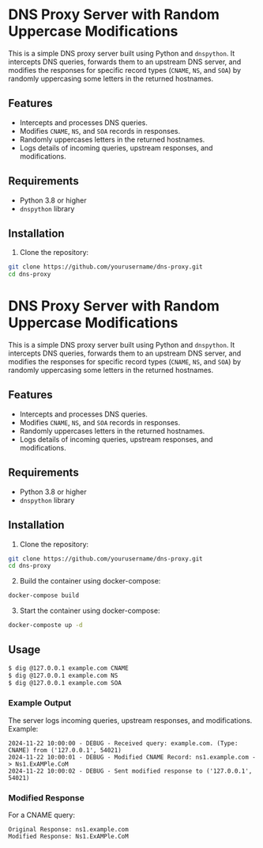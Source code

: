 # DNS Proxy Server with Random Uppercase Modifications

This is a simple DNS proxy server built using Python and `dnspython`. It intercepts DNS queries, forwards them to an upstream DNS server, and modifies the responses for specific record types (`CNAME`, `NS`, and `SOA`) by randomly uppercasing some letters in the returned hostnames.

## Features

- Intercepts and processes DNS queries.
- Modifies `CNAME`, `NS`, and `SOA` records in responses.
- Randomly uppercases letters in the returned hostnames.
- Logs details of incoming queries, upstream responses, and modifications.

## Requirements

- Python 3.8 or higher
- `dnspython` library

## Installation

1. Clone the repository:

```bash
git clone https://github.com/yourusername/dns-proxy.git
cd dns-proxy
```
# DNS Proxy Server with Random Uppercase Modifications

This is a simple DNS proxy server built using Python and `dnspython`. It intercepts DNS queries, forwards them to an upstream DNS server, and modifies the responses for specific record types (`CNAME`, `NS`, and `SOA`) by randomly uppercasing some letters in the returned hostnames.

## Features

- Intercepts and processes DNS queries.
- Modifies `CNAME`, `NS`, and `SOA` records in responses.
- Randomly uppercases letters in the returned hostnames.
- Logs details of incoming queries, upstream responses, and modifications.

## Requirements

- Python 3.8 or higher
- `dnspython` library

## Installation

1. Clone the repository:
```bash
git clone https://github.com/yourusername/dns-proxy.git
cd dns-proxy
```

2. Build the container using docker-compose:
```bash
docker-compose build
```

3. Start the container using docker-compose:
```bash
docker-composte up -d
```

## Usage

```bash
$ dig @127.0.0.1 example.com CNAME
$ dig @127.0.0.1 example.com NS
$ dig @127.0.0.1 example.com SOA
```

### Example Output

The server logs incoming queries, upstream responses, and modifications. Example:

```
2024-11-22 10:00:00 - DEBUG - Received query: example.com. (Type: CNAME) from ('127.0.0.1', 54021)
2024-11-22 10:00:01 - DEBUG - Modified CNAME Record: ns1.example.com -> Ns1.ExAMPle.CoM
2024-11-22 10:00:02 - DEBUG - Sent modified response to ('127.0.0.1', 54021)
```

### Modified Response

For a CNAME query:

```
Original Response: ns1.example.com
Modified Response: Ns1.ExAMPle.CoM
```
